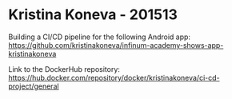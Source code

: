# Kristina Koneva - 201513

Building a CI/CD pipeline for the following Android app: https://github.com/kristinakoneva/infinum-academy-shows-app-kristinakoneva 

Link to the DockerHub repository: https://hub.docker.com/repository/docker/kristinakoneva/ci-cd-project/general 

